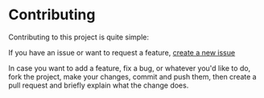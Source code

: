 # Contributing

Contributing to this project is quite simple:

If you have an issue or want to request a feature, [create a new issue](https://github.com/xdevs23/anymacro/issues/new)

In case you want to add a feature, fix a bug, or whatever you'd like to do, fork the project, make your changes, commit and push them, then create a pull request and briefly explain what the change does.
